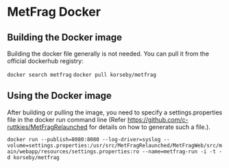 # MetFrag Docker

## Building the Docker image

Building the docker file generally is not needed. You can pull it from the official dockerhub registry:

`docker search metfrag`
`docker pull korseby/metfrag`

## Using the Docker image

After building or pulling the image, you need to specify a settings.properties file in the docker run command line (Refer https://github.com/c-ruttkies/MetFragRelaunched for details on how to generate such a file.).

`docker run --publish=8080:8080 --log-driver=syslog --volume=settings.properties:/usr/src/MetFragRelaunched/MetFragWeb/src/main/webapp/resources/settings.properties:ro --name=metfrag-run -i -t -d korseby/metfrag`



